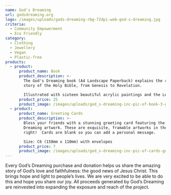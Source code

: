 ```yaml
---
name: God's Dreaming
url: godsdreaming.org
logo: /images/uploads/gods-dreaming-rbg-72dpi-web-god-s-dreaming.jpg
criteria:
  - Community Empowerment
  - Eco Friendly
category:
  - Clothing
  - Jewellery
  - Vegan
  - Plastic-free
products:
  - product:
      product_name: Book
      product_description: >-
        The God's Dreaming book (A4 Landscape Paperback) explains the redemptive
        story of the Holy Bible, from Genesis to Revelation.

        Illustrated with sixteen beautiful acrylic paintings and the Legend of symbols by which the narrative can be understood, and including Scriptures for Bible study, this makes it a unique and beautiful gift and a great way to share God’s love.
      product_price: 25
      product_image: /images/uploads/god_s-dreaming-inc-pic-of-book-3-god_s-dreaming.jpg
  - product:
      product_name: Greeting Cards
      product_description: >-
        Bless your friends with a stunning greeting card featuring the God's
        Dreaming artwork. These are exquisite, framable artworks in their own
        right!  Cards are blank so you can add a personal message.

        Size: C6 (158mm x 110mm) with envelopes
      product_price: 7
      product_image: /images/uploads/god_s-dreaming-inc-pic-of-cards-god_s-dreaming.jpg
---
```


Every God’s Dreaming purchase and donation helps us share the amazing story of God’s love and faithfulness: the good news of Jesus Christ. This brings hope and light to people’s lives. We are very excited to be able to do this and hope you share our joy. All proceeds generated by God’s Dreaming are reinvested into expanding the exposure and reach of the project.
